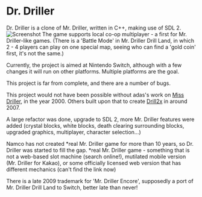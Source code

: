 # Dr. Driller

Dr. Driller is a clone of Mr. Driller, written in C++, making use of SDL 2.
![Screenshot](https://jtm.gg/files/drdscreenshot0.jpg)
The game supports local co-op multiplayer - a first for Mr. Driller-like games. 
(There is a 'Battle Mode' in Mr. Driller Drill Land, in which 2 - 4 players can play on one special map, seeing who can find a 'gold coin' first, it's not the same.)

Currently, the project is aimed at Nintendo Switch, although with a few changes it will run on other platforms. Multiple platforms are the goal.

This project is far from complete, and there are a number of bugs.


This project would not have been possible without adas's work on [Miss Driller](https://web.archive.org/web/20190321190556/http://www.geocities.co.jp/berkeley/2093/driller.html), in the year 2000.
Others built upon that to create [Drill2x](https://web.archive.org/web/20090207211032/http://wiki.gp2x.org/wiki/Drill2x) in around 2007.

A large refactor was done, upgrade to SDL 2, more Mr. Driller features were added (crystal blocks, white blocks, death clearing surrounding blocks, upgraded graphics, multiplayer, character selection...)

Namco has not created *real Mr. Driller game for more than 10 years, so Dr. Driller was started to fill the gap.
*real Mr. Driller game - something that is not a web-based slot machine (search online!), mutilated mobile version (Mr. Driller for Kakao), or some officially licensed web version that has different mechanics (can't find the link now)

There is a late 2009 trademark for 'Mr. Driller Encore', supposedly a port of Mr. Driller Drill Land to Switch, better late than never!
